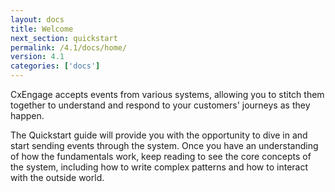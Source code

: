 ```yaml
---
layout: docs
title: Welcome
next_section: quickstart
permalink: /4.1/docs/home/
version: 4.1
categories: ['docs']
---
```


CxEngage accepts events from various systems, allowing you to stitch them together to understand and respond to your customers' journeys as they happen.

The Quickstart guide will provide you with the opportunity to dive in and start sending events through the system. Once you have an understanding of how the fundamentals work, keep reading to see the core concepts of the system, including how to write complex patterns and how to interact with the outside world.
